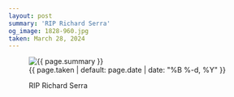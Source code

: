 ```yaml
---
layout: post
summary: 'RIP Richard Serra'
og_image: 1828-960.jpg
taken: March 28, 2024
---
```


<figure class="post">
<img alt="{{ page.summary }}" sizes="(min-width: 700px) 50vw, calc(100vw - 2rem)" src="{{ site.assets_url }}/1828-480.jpg" srcset="{{ site.assets_url }}/1828-240.jpg 240w, {{ site.assets_url }}/1828-480.jpg 480w, {{ site.assets_url }}/1828-720.jpg 720w, {{ site.assets_url }}/1828-960.jpg 960w"/>
<figcaption>
<time>{{ page.taken | default: page.date | date: "%B %-d, %Y" }}</time>
<p>RIP Richard Serra</p>
</figcaption>
</figure>
